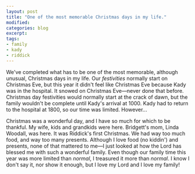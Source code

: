 ```yaml
---
layout: post
title: "One of the most memorable Christmas days in my life."
modified:
categories: blog
excerpt:
tags: 
- family
- kady
- riddick
---
```

We've completed what has to be one of the most memorable, although unusual, Christmas days in my life. Our _festivities_ normally start on Christmas Eve, but this year it didn't feel like Christmas Eve because Kady was in the hospital. It snowed on Christmas Eve&mdash;never done that before. Christmas day festivities would normally start at the crack of dawn, but the family wouldn't be complete until Kady's arrival at 1000. Kady had to return to the hospital at 1800, so our time was limited. However...

Christmas was a wonderful day, and I have so much for which to be thankful. My wife, kids and grandkids were here. Bridgett's mom, Linda Woodall, was here. It was Riddick's first Christmas. We had way too much food, and way too many presents. Although I love food (no kiddin') and presents, none of that mattered to me&mdash;I just looked at how the Lord has blessed me with such a wonderful family. Even though our family time this year was more limited than _normal_, I treasured it more than _normal_. I know I don't say it, nor show it enough, but I love my Lord and I love my family!